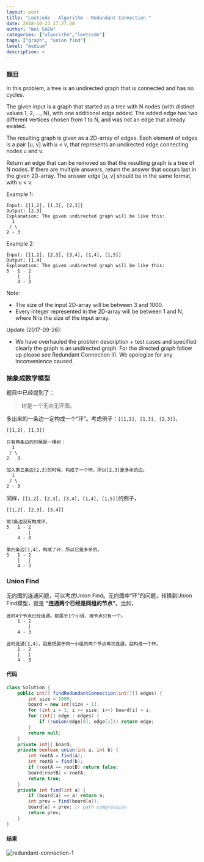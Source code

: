 ```yaml
---
layout: post
title: "Leetcode - Algorithm - Redundant Connection "
date: 2018-10-23 17:27:24
author: "Wei SHEN"
categories: ["algorithm","leetcode"]
tags: ["graph", "union find"]
level: "medium"
description: >
---
```


### 题目
In this problem, a tree is an undirected graph that is connected and has no cycles.

The given input is a graph that started as a tree with N nodes (with distinct values 1, 2, ..., N), with one additional edge added. The added edge has two different vertices chosen from 1 to N, and was not an edge that already existed.

The resulting graph is given as a 2D-array of edges. Each element of edges is a pair [u, v] with u < v, that represents an undirected edge connecting nodes u and v.

Return an edge that can be removed so that the resulting graph is a tree of N nodes. If there are multiple answers, return the answer that occurs last in the given 2D-array. The answer edge [u, v] should be in the same format, with u < v.

Example 1:
```
Input: [[1,2], [1,3], [2,3]]
Output: [2,3]
Explanation: The given undirected graph will be like this:
  1
 / \
2 - 3
```

Example 2:
```
Input: [[1,2], [2,3], [3,4], [1,4], [1,5]]
Output: [1,4]
Explanation: The given undirected graph will be like this:
5 - 1 - 2
    |   |
    4 - 3
```

Note:
* The size of the input 2D-array will be between 3 and 1000.
* Every integer represented in the 2D-array will be between 1 and N, where N is the size of the input array.

Update (2017-09-26):
* We have overhauled the problem description + test cases and specified clearly the graph is an undirected graph. For the directed graph follow up please see Redundant Connection II). We apologize for any inconvenience caused.


### 抽象成数学模型
题目中已经提到了：
> 树是一个无向无环图。

多出来的一条边一定构成一个“环”。考虑例子：`[[1,2], [1,3], [2,3]]`，
```
[[1,2], [1,3]]

只有两条边的时候是一棵树：
  1
 / \
2   3

加入第三条边[2,3]的时候，构成了一个环。所以[2,3]是多余的边。
  1
 / \
2 - 3
```

同样，`[[1,2], [2,3], [3,4], [1,4], [1,5]]`的例子，
```
[[1,2], [2,3], [3,4]]

前3条边没有构成环，
5   1 - 2
        |
    4 - 3

第四条边[1,4]，构成了环，所以它是多余的。   
5   1 - 2
    |   |
    4 - 3
```

### Union Find
无向图的连通问题，可以考虑Union Find。无向图中“环”的问题，转换到Union Find模型，就是 **“连通两个已经是同组的节点”**。比如，
```
此时4个节点已经连通。都属于1个小组，根节点只有一个。
    1 - 2
        |
    4 - 3

此时连通[1,4]，就是把属于同一小组的两个节点再次连通，就构成一个环。
    1 - 2
    |   |
    4 - 3
```

#### 代码
```java
class Solution {
    public int[] findRedundantConnection(int[][] edges) {
        int size = 1000;
        board = new int[size + 1];
        for (int i = 1; i <= size; i++) board[i] = i;
        for (int[] edge : edges) {
            if (!union(edge[0], edge[1])) return edge;
        }
        return null;
    }
    private int[] board;
    private boolean union(int a, int b) {
        int rootA = find(a);
        int rootB = find(b);
        if (rootA == rootB) return false;
        board[rootB] = rootA;
        return true;
    }
    private int find(int a) {
        if (board[a] == a) return a;
        int prev = find(board[a]);
        board[a] = prev; // path compression
        return prev;
    }
}
````

#### 结果
![redundant-connection-1](/images/leetcode/redundant-connection-1.png)
